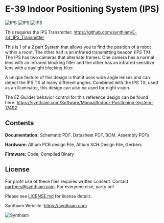 # E-39 Indoor Positioning System (IPS)

![IPS](https://live.staticflickr.com/65535/46962806124_cfa921f407_k.jpg)
![IPS](https://live.staticflickr.com/65535/47752093741_de2e21d5d2_k.jpg)
![IPS](https://live.staticflickr.com/65535/32808700827_8a51697d4c_k.jpg)

This requires the IPS Transmitter: https://github.com/synthiam/E-44_IPS_Transmitter

This is 1 of a 2 part System that allows you to find the position of a robot within a room. The other half is an infrared transmitting beacon (IPS TX). The IPS has two cameras that alternate frames. One camera has a normal lens with an Infrared blocking filter and the other has an infrared sensitive lens with a daylight blocking filter.

A unique feature of this design is that it uses wide angle lenses and can detect the IPS TX at many different angles. Combined with the IPS TX, used as an illuminator, this design can also be used for night vision.

The EZ-Builder behavior control for this reference design can be found here: https://synthiam.com/Software/Manual/Indoor-Positioning-System-17492

## Contents

**Documentation:** Schematic PDF, Datasheet PDF, BOM, Assembly PDFs

**Hardware:** Altium PCB design File, Altium SCH Design File, Gerbers

**Firmware:** Code, Compiled Binary

## License

For profit use of these files requires written consent. Contact partners@synthiam.com. For everyone else, party on!

Please see [LICENSE.md](https://github.com/synthiam/E-39_Indoor_Positioning_System/blob/master/LICENSE.md) for license details.

Synthiam Website: https://synthiam.com

![Synthiam](https://live.staticflickr.com/65535/47791527651_358dffb302_m.jpg)
